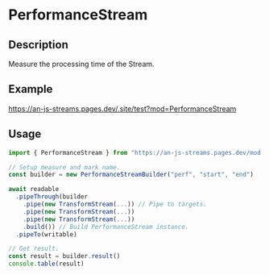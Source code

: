 # PerformanceStream

## Description
Measure the processing time of the Stream.

## Example
https://an-js-streams.pages.dev/.site/test?mod=PerformanceStream

## Usage
```ts
import { PerformanceStream } from "https://an-js-streams.pages.dev/mod.js" // or .ts

// Setup measure and mark name.
const builder = new PerformanceStreamBuilder("perf", "start", "end")

await readable
  .pipeThrough(builder
    .pipe(new TransformStream(...)) // Pipe to targets.
    .pipe(new TransformStream(...))
    .pipe(new TransformStream(...))
    .build()) // Build PerformanceStream instance.
  .pipeTo(writable)

// Get result.
const result = builder.result()
console.table(result)
```